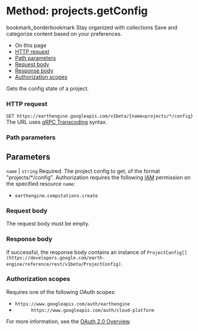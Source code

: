  
#  Method: projects.getConfig 
bookmark_borderbookmark Stay organized with collections  Save and categorize content based on your preferences.
  * On this page
  * [HTTP request](https://developers.google.com/earth-engine/reference/rest/v1beta/projects/getConfig#http-request)
  * [Path parameters](https://developers.google.com/earth-engine/reference/rest/v1beta/projects/getConfig#path-parameters)
  * [Request body](https://developers.google.com/earth-engine/reference/rest/v1beta/projects/getConfig#request-body)
  * [Response body](https://developers.google.com/earth-engine/reference/rest/v1beta/projects/getConfig#response-body)
  * [Authorization scopes](https://developers.google.com/earth-engine/reference/rest/v1beta/projects/getConfig#authorization-scopes)


Gets the config state of a project.
### HTTP request
`GET https://earthengine.googleapis.com/v1beta/{name=projects/*/config}`
The URL uses [gRPC Transcoding](https://google.aip.dev/127) syntax.
### Path parameters
Parameters  
---  
`name` |  `string` Required. The project config to get, of the format "projects/*/config". Authorization requires the following [IAM](https://cloud.google.com/iam/docs/) permission on the specified resource `name`:
  * `earthengine.computations.create`

  
### Request body
The request body must be empty.
### Response body
If successful, the response body contains an instance of `ProjectConfig[](https://developers.google.com/earth-engine/reference/rest/v1beta/ProjectConfig)`.
### Authorization scopes
Requires one of the following OAuth scopes:
  * `https://www.googleapis.com/auth/earthengine`
  * `      https://www.googleapis.com/auth/cloud-platform`


For more information, see the [OAuth 2.0 Overview](https://developers.google.com/identity/protocols/OAuth2).

